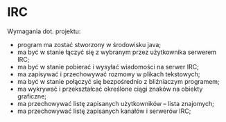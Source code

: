 IRC
===

Wymagania dot. projektu:

- program ma zostać stworzony w środowisku java;
- ma być w stanie łączyć się z wybranym przez użytkownika serwerem IRC;
- ma być w stanie pobierać i wysyłać wiadomości na serwer IRC;
- ma zapisywać i przechowywać rozmowy w plikach tekstowych;
- ma być w stanie połączyć się bezpośrednio z bliźniaczym programem;
- ma wykrywać i przekształcać określone ciągi znaków na obiekty graficzne;
- ma przechowywać listę zapisanych użytkowników – lista znajomych;
- ma przechowywać listę zapisanych kanałów i serwerów IRC;

